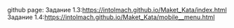 github page: 
Задание 1.3:https://intolmach.github.io/Maket_Kata/index.html
Задание 1.4:https://intolmach.github.io/Maket_Kata/mobile__menu.html
